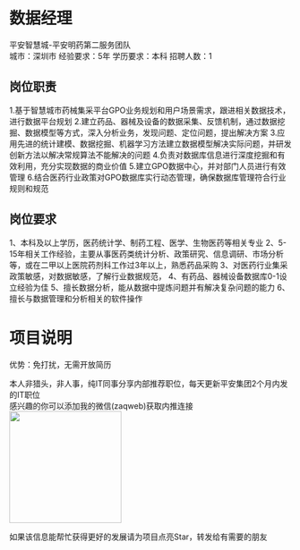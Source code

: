 # 数据经理
平安智慧城-平安明药第二服务团队  
城市：深圳市 经验要求：5年 学历要求：本科  招聘人数：1

## 岗位职责
1.基于智慧城市药械集采平台GPO业务规划和用户场景需求，跟进相关数据技术，进行数据平台规划
 2.建立药品、器械及设备的数据采集、反馈机制，通过数据挖掘、数据模型等方式，深入分析业务，发现问题、定位问题，提出解决方案
 3.应用先进的统计建模、数据挖掘、机器学习方法建立数据模型解决实际问题，并研发创新方法以解决常规算法不能解决的问题
 4.负责对数据库信息进行深度挖掘和有效利用，充分实现数据的商业价值
 5.建立GPO数据中心，并对部门人员进行有效管理
 6.结合医药行业政策对GPO数据库实行动态管理，确保数据库管理符合行业规则和规范

## 岗位要求
1、本科及以上学历，医药统计学、制药工程、医学、生物医药等相关专业
 2、5-15年相关工作经验，主要从事医药类统计分析、政策研究、信息调研、市场分析等，或在二甲以上医院药剂科工作过3年以上，熟悉药品采购
 3、对医药行业集采政策敏感，对数据敏感，了解行业数据规范，
 4、有药品、器械设备数据库0-1设立经验为佳
 5、擅长数据分析，能从数据中提炼问题并有解决复杂问题的能力
 6、擅长与数据管理和分析相关的软件操作

# 项目说明

优势：免打扰，无需开放简历

本人非猎头，非人事，纯IT同事分享内部推荐职位，每天更新平安集团2个月内发的IT职位  
感兴趣的你可以添加我的微信(zaqweb)获取内推连接  
<img src="https://github.com/zaqweb/PA-IT-JOBS/blob/master/WechatICode.jpeg"  height="200" width="200">

如果该信息能帮忙获得更好的发展请为项目点亮Star，转发给有需要的朋友




